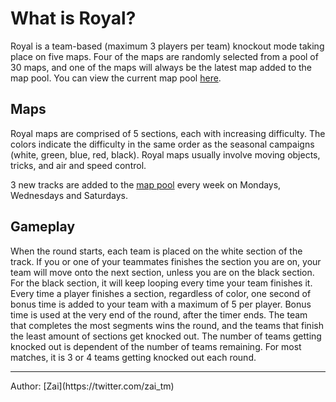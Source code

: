 # What is Royal?

Royal is a team-based (maximum 3 players per team) knockout mode taking place on five maps. Four of the maps are randomly selected from a pool of 30 maps, and one of the maps will always be the latest map added to the map pool. You can view the current map pool [here](https://www.trackmania.com/royal).

## Maps 
Royal maps are comprised of 5 sections, each with increasing difficulty. The colors indicate the difficulty in the same order as the seasonal campaigns (white, green, blue, red, black). Royal maps usually involve moving objects, tricks, and air and speed control. 

3 new tracks are added to the [map pool](https://www.trackmania.com/royal) every week on Mondays, Wednesdays and Saturdays.

## Gameplay
When the round starts, each team is placed on the white section of the track. If you or one of your teammates finishes the section you are on, your team will move onto the next section, unless you are on the black section. For the black section, it will keep looping every time your team finishes it. Every time a player finishes a section, regardless of color, one second of bonus time is added to your team with a maximum of 5 per player. Bonus time is used at the very end of the round, after the timer ends. The team that completes the most segments wins the round, and the teams that finish the least amount of sections get knocked out. The number of teams getting knocked out is dependent of the number of teams remaining. For most matches, it is 3 or 4 teams getting knocked out each round.

<hr>
Author: [Zai](https://twitter.com/zai_tm)